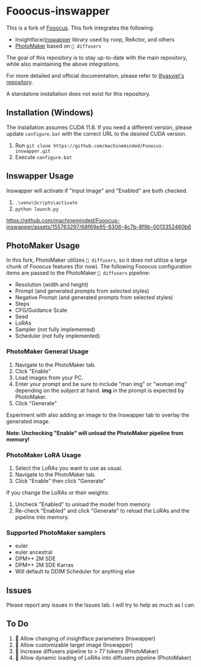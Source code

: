 # Fooocus-inswapper

This is a fork of [Fooocus](https://github.com/lllyasviel/Fooocus).  This fork integrates the following:

* Insightface/[inswapper](https://github.com/haofanwang/inswapper) library used by roop, ReActor, and others
* [PhotoMaker](https://github.com/TencentARC/PhotoMaker) based on `🤗 diffusers`

The goal of this repository is to stay up-to-date with the main repository, while also maintaining the above integrations.

For more detailed and official documentation, please refer to [lllyasviel's repository](https://github.com/lllyasviel/Fooocus).

A standalone installation does not exist for this repository.

## Installation (Windows)

The installation assumes CUDA 11.8.  If you need a different version, please update `configure.bat` with the correct URL to the desired CUDA version.

1. Run `git clone https://github.com/machineminded/Fooocus-inswapper.git`
2. Execute `configure.bat`

## Inswapper Usage

Inswapper will activate if "Input Image" and "Enabled" are both checked.

1. `.\venv\Scripts\activate`
2. `python launch.py`

https://github.com/machineminded/Fooocus-inswapper/assets/155763297/68f69e95-8306-4c7b-8f9b-0013352460b6

## PhotoMaker Usage

In this fork, PhotoMaker utilizes `🤗 diffusers`, so it does not utilize a large chunk of Fooocus features (for now).  The following Fooocus configuration items are passed to the PhotoMaker `🤗 diffusers` pipeline:

* Resolution (width and height)
* Prompt (and generated prompts from selected styles)
* Negative Prompt (and generated prompts from selected styles)
* Steps
* CFG/Guidance Scale
* Seed
* LoRAs
* Sampler (not fully implemented)
* Scheduler (not fully implemented)

### PhotoMaker General Usage

1. Navigate to the PhotoMaker tab.
2. Click "Enable"
3. Load images from your PC.
4. Enter your prompt and be sure to include "man img" or "woman img" depending on the subject at hand.  **img** in the prompt is expected by PhotoMaker.
5. Click "Generate"

Experiment with also adding an image to the Inswapper tab to overlay the generated image.

**Note: Unchecking "Enable" will unload the PhotoMaker pipeline from memory!**

### PhotoMaker LoRA Usage

1. Select the LoRAs you want to use as usual.
2. Navigate to the PhotoMaker tab.
3. Click "Enable" then click "Generate"

If you change the LoRAs or their weights:

1. Uncheck "Enabled" to unload the model from memory
2. Re-check "Enabled" and click "Generate" to reload the LoRAs and the pipeline into memory.

### Supported PhotoMaker samplers
* euler
* euler ancestral
* DPM++ 2M SDE
* DPM++ 2M SDE Karras
* Will default to DDIM Scheduler for anything else

## Issues

Please report any issues in the Issues tab.  I will try to help as much as I can.

## To Do

1. 🚀 Allow changing of insightface parameters (Inswapper)
2. 🚀 Allow customizable target image (Inswapper)
3. 🚀 Increase diffusers pipeline to > 77 tokens (PhotoMaker)
4. 🚀 Allow dynamic loading of LoRAs into diffusers pipeline (PhotoMaker)
